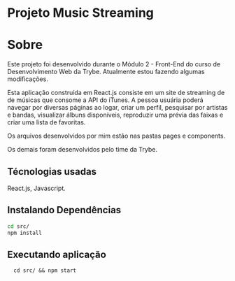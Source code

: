 # Projeto Music Streaming 

# Sobre
Este projeto foi desenvolvido durante o Módulo 2 - Front-End do curso de Desenvolvimento Web da Trybe. Atualmente estou fazendo algumas modificações.

Esta aplicação construída em React.js consiste em um site de streaming de de músicas que consome a API do iTunes. A pessoa usuária poderá navegar por diversas páginas ao logar, criar um perfil, pesquisar por artistas e bandas, visualizar álbuns disponíveis, reproduzir uma prévia das faixas e criar uma lista de favoritas. 

Os arquivos desenvolvidos por mim estão nas pastas pages e components.

Os demais foram desenvolvidos pelo time da Trybe.

## Técnologias usadas

React.js, Javascript.

## Instalando Dependências

```bash
cd src/
npm install
``` 

## Executando aplicação

  ```
    cd src/ && npm start
  ```
